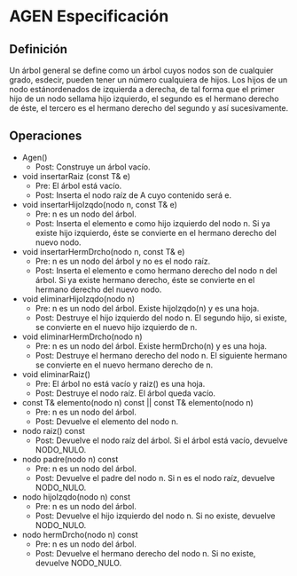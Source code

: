 # AGEN Especificación

## Definición

Un árbol general se define como un árbol cuyos nodos son de cualquier grado, esdecir, pueden tener un número cualquiera de hijos. Los hijos de un nodo estánordenados de izquierda a derecha, de tal forma que el primer hijo de un nodo sellama hijo izquierdo, el segundo es el hermano derecho de éste, el tercero es el hermano derecho del segundo y así sucesivamente.

## Operaciones

- Agen()
  - Post: Construye un árbol vacío.
- void insertarRaiz (const T& e)
  - Pre: El árbol está vacío.
  - Post: Inserta el nodo raíz de A cuyo contenido será e.
- void insertarHijoIzqdo(nodo n, const T& e)
  - Pre: n es un nodo del árbol.
  - Post: Inserta el elemento e como hijo izquierdo del nodo n. Si ya existe hijo
    izquierdo, éste se convierte en el hermano derecho del nuevo nodo.
- void insertarHermDrcho(nodo n, const T& e)
  - Pre: n es un nodo del árbol y no es el nodo raíz.
  - Post: Inserta el elemento e como hermano derecho del nodo n del árbol.
    Si ya existe hermano derecho, éste se convierte en el hermano derecho
del nuevo nodo.
- void eliminarHijoIzqdo(nodo n)
  - Pre: n es un nodo del árbol. Existe hijoIzqdo(n) y es una hoja.
  - Post: Destruye el hijo izquierdo del nodo n. El segundo hijo, si existe, se convierte en el nuevo hijo izquierdo de n.
- void eliminarHermDrcho(nodo n)
  - Pre: n es un nodo del árbol. Existe hermDrcho(n) y es una hoja.
  - Post: Destruye el hermano derecho del nodo n. El siguiente hermano se convierte en el nuevo hermano derecho de n.
- void eliminarRaiz()
  - Pre: El árbol no está vacío y raiz() es una hoja.
  - Post: Destruye el nodo raíz. El árbol queda vacío.
- const T& elemento(nodo n) const
|| const T& elemento(nodo n)
  - Pre: n es un nodo del árbol.
  - Post: Devuelve el elemento del nodo n.
- nodo raiz() const
  - Post: Devuelve el nodo raíz del árbol. Si el árbol está vacío, devuelve NODO_NULO.
- nodo padre(nodo n) const
  - Pre: n es un nodo del árbol.
  - Post: Devuelve el padre del nodo n. Si n es el nodo raíz, devuelve NODO_NULO.
- nodo hijoIzqdo(nodo n) const
  - Pre: n es un nodo del árbol.
  - Post: Devuelve el hijo izquierdo del nodo n. Si no existe, devuelve NODO_NULO.
- nodo hermDrcho(nodo n) const
  - Pre: n es un nodo del árbol.
  - Post: Devuelve el hermano derecho del nodo n. Si no existe, devuelve NODO_NULO.
